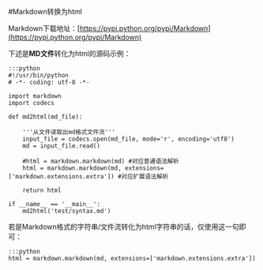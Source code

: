 #Markdown转换为html

Markdown下载地址：[https://pypi.python.org/pypi/Markdown](https://pypi.python.org/pypi/Markdown)

下述是**MD文件**转化为html的源码示例：

    :::python
    #!/usr/bin/python
    # -*- coding: utf-8 -*-

    import markdown
    import codecs

    def md2html(md_file):

        '''从文件读取出md格式文件流'''
        input_file = codecs.open(md_file, mode='r', encoding='utf8')
        md = input_file.read()

        #html = markdown.markdown(md) #对应普通语法解析
        html = markdown.markdown(md, extensions=['markdown.extensions.extra']) #对应扩展语法解析

        return html

    if __name__ == '__main__':
        md2html('test/syntax.md')

若是Markdown格式的字符串/文件流转化为html字符串的话，仅使用这一句即可：

    :::python
    html = markdown.markdown(md, extensions=['markdown.extensions.extra'])
